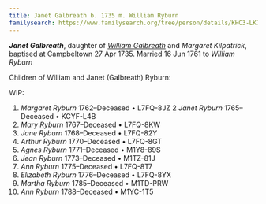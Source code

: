 ```yaml
---
title: Janet Galbreath b. 1735 m. William Ryburn
familysearch: https://www.familysearch.org/tree/person/details/KHC3-LK7
---
```

***Janet Galbreath***, daughter of *[William Galbreath](galbreath-william-1701.md)* and *Margaret Kilpatrick*, baptised at Campbeltown 27 Apr 1735.  Married 16 Jun 1761 to *William Ryburn*

Children of William and Janet (Galbreath) Ryburn:

WIP:

1. *Margaret Ryburn* 1762–Deceased	 • 	L7FQ-8JZ​​
2 *Janet Ryburn* 1765–Deceased	 • 	KCYF-L4B​​
3. *Mary Ryburn* 1767–Deceased	 • 	L7FQ-8KW​​
4. *Jane Ryburn* 1768–Deceased	 • 	L7FQ-82Y​​
5. *Arthur Ryburn* 1770–Deceased	 • 	L7FQ-8GT​​
6. *Agnes Ryburn* 1771–Deceased	 • 	M1Y8-89S​​
7. *Jean Ryburn* 1773–Deceased	 • 	M1TZ-81J​​
8. *Ann Ryburn* 1775–Deceased	 • 	L7FQ-8T7​​
9. *Elizabeth Ryburn* 1776–Deceased	 • 	L7FQ-8YX​​
10. *Martha Ryburn* 1785–Deceased	 • 	M1TD-PRW​​
11. *Ann Ryburn* 1788–Deceased	 • 	M1YC-1T5


